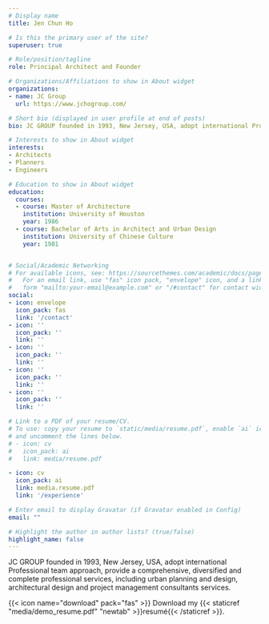 ```yaml
---
# Display name
title: Jen Chun Ho

# Is this the primary user of the site?
superuser: true

# Role/position/tagline
role: Principal Architect and Founder

# Organizations/Affiliations to show in About widget
organizations:
- name: JC Group
  url: https://www.jchogroup.com/

# Short bio (displayed in user profile at end of posts)
bio: JC GROUP founded in 1993, New Jersey, USA, adopt international Professional team approach, provide a comprehensive, diversified and complete professional services, including urban planning and design, architectural design and project management consultants services.

# Interests to show in About widget
interests:
- Architects
- Planners
- Engineers

# Education to show in About widget
education:
  courses:
  - course: Master of Architecture
    institution: University of Houston
    year: 1986
  - course: Bachelor of Arts in Architect and Urban Design
    institution: University of Chinese Culture
    year: 1981


# Social/Academic Networking
# For available icons, see: https://sourcethemes.com/academic/docs/page-builder/#icons
#   For an email link, use "fas" icon pack, "envelope" icon, and a link in the
#   form "mailto:your-email@example.com" or "/#contact" for contact widget.
social:
- icon: envelope
  icon_pack: fas
  link: '/contact'
- icon: ''
  icon_pack: ''
  link: ''
- icon: ''
  icon_pack: ''
  link: ''
- icon: ''
  icon_pack: ''
  link: ''
- icon: ''
  icon_pack: ''
  link: ''

# Link to a PDF of your resume/CV.
# To use: copy your resume to `static/media/resume.pdf`, enable `ai` icons in `params.toml`, 
# and uncomment the lines below.
# - icon: cv
#   icon_pack: ai
#   link: media/resume.pdf

- icon: cv
  icon_pack: ai
  link: media.resume.pdf
  link: '/experience'

# Enter email to display Gravatar (if Gravatar enabled in Config)
email: ""

# Highlight the author in author lists? (true/false)
highlight_name: false
---
```

JC GROUP founded in 1993, New Jersey, USA, adopt international Professional team approach, provide a comprehensive, diversified and complete professional services, including urban planning and design, architectural design and project management consultants services.


{{< icon name="download" pack="fas" >}} Download my {{< staticref "media/demo_resume.pdf" "newtab" >}}resumé{{< /staticref >}}.
